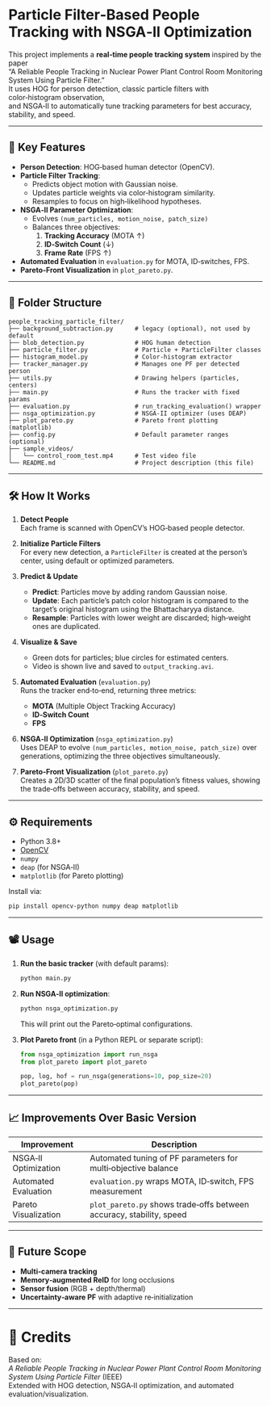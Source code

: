 
# Particle Filter‑Based People Tracking with NSGA‑II Optimization

This project implements a **real‑time people tracking system** inspired by the paper  
“A Reliable People Tracking in Nuclear Power Plant Control Room Monitoring System Using Particle Filter.”  
It uses HOG for person detection, classic particle filters with color‑histogram observation,  
and NSGA‑II to automatically tune tracking parameters for best accuracy, stability, and speed.

---

## 🚀 Key Features

- **Person Detection**: HOG‑based human detector (OpenCV).  
- **Particle Filter Tracking**:
  - Predicts object motion with Gaussian noise.
  - Updates particle weights via color‑histogram similarity.
  - Resamples to focus on high‑likelihood hypotheses.
- **NSGA‑II Parameter Optimization**:
  - Evolves `(num_particles, motion_noise, patch_size)`
  - Balances three objectives:  
    1. **Tracking Accuracy** (MOTA ↑)  
    2. **ID‑Switch Count** (↓)  
    3. **Frame Rate** (FPS ↑)
- **Automated Evaluation** in `evaluation.py` for MOTA, ID‑switches, FPS.  
- **Pareto‑Front Visualization** in `plot_pareto.py`.  

---

## 📂 Folder Structure

```plaintext
people_tracking_particle_filter/
├── background_subtraction.py      # legacy (optional), not used by default
├── blob_detection.py              # HOG human detection
├── particle_filter.py             # Particle + ParticleFilter classes
├── histogram_model.py             # Color‑histogram extractor
├── tracker_manager.py             # Manages one PF per detected person
├── utils.py                       # Drawing helpers (particles, centers)
├── main.py                        # Runs the tracker with fixed params
├── evaluation.py                  # run_tracking_evaluation() wrapper
├── nsga_optimization.py           # NSGA‑II optimizer (uses DEAP)
├── plot_pareto.py                 # Pareto front plotting (matplotlib)
├── config.py                      # Default parameter ranges (optional)
├── sample_videos/
│   └── control_room_test.mp4      # Test video file
└── README.md                      # Project description (this file)
```

---

## 🛠️ How It Works

1. **Detect People**  
   Each frame is scanned with OpenCV’s HOG‑based people detector.

2. **Initialize Particle Filters**  
   For every new detection, a `ParticleFilter` is created at the person’s center, using default or optimized parameters.

3. **Predict & Update**  
   - **Predict**: Particles move by adding random Gaussian noise.  
   - **Update**: Each particle’s patch color histogram is compared to the target’s original histogram using the Bhattacharyya distance.  
   - **Resample**: Particles with lower weight are discarded; high‑weight ones are duplicated.

4. **Visualize & Save**  
   - Green dots for particles; blue circles for estimated centers.  
   - Video is shown live and saved to `output_tracking.avi`.

5. **Automated Evaluation** (`evaluation.py`)  
   Runs the tracker end‑to‑end, returning three metrics:  
   - **MOTA** (Multiple Object Tracking Accuracy)  
   - **ID‑Switch Count**  
   - **FPS**

6. **NSGA‑II Optimization** (`nsga_optimization.py`)  
   Uses DEAP to evolve `(num_particles, motion_noise, patch_size)` over generations, optimizing the three objectives simultaneously.

7. **Pareto‑Front Visualization** (`plot_pareto.py`)  
   Creates a 2D/3D scatter of the final population’s fitness values, showing the trade‑offs between accuracy, stability, and speed.

---

## ⚙️ Requirements

- Python 3.8+  
- [OpenCV](https://pypi.org/project/opencv-python/)  
- `numpy`  
- `deap` (for NSGA‑II)  
- `matplotlib` (for Pareto plotting)

Install via:

```bash
pip install opencv-python numpy deap matplotlib
```

---

## 📽️ Usage

1. **Run the basic tracker** (with default params):
   ```bash
   python main.py
   ```

2. **Run NSGA‑II optimization**:
   ```bash
   python nsga_optimization.py
   ```
   This will print out the Pareto‑optimal configurations.

3. **Plot Pareto front** (in a Python REPL or separate script):
   ```python
   from nsga_optimization import run_nsga
   from plot_pareto import plot_pareto

   pop, log, hof = run_nsga(generations=10, pop_size=20)
   plot_pareto(pop)
   ```

---

## 📈 Improvements Over Basic Version

| Improvement            | Description                                                        |
|------------------------|--------------------------------------------------------------------|
| NSGA‑II Optimization   | Automated tuning of PF parameters for multi‑objective balance      |
| Automated Evaluation   | `evaluation.py` wraps MOTA, ID‑switch, FPS measurement             |
| Pareto Visualization   | `plot_pareto.py` shows trade‑offs between accuracy, stability, speed |

---

## 🎯 Future Scope

- **Multi‑camera tracking**  
- **Memory‑augmented ReID** for long occlusions  
- **Sensor fusion** (RGB + depth/thermal)  
- **Uncertainty‑aware PF** with adaptive re‑initialization  

---

# 🙌 Credits

Based on:  
_A Reliable People Tracking in Nuclear Power Plant Control Room Monitoring System Using Particle Filter_ (IEEE)  
Extended with HOG detection, NSGA‑II optimization, and automated evaluation/visualization.


